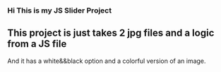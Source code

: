 ### Hi This is my JS Slider Project

## This project is just takes 2 jpg files and a logic from a JS file  ##
And it has a white&&black option and a colorful version of an image.

